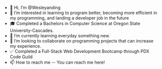 - 👋 Hi, I’m @Wesleyanding
- 👀 I’m interested in learning to program better, becoming more efficient in my programming, and landing a developer job in the future
- 🎓 Completed a Bachelors in Computer Science at Oregon State University-Cascades. 
- 🌱 I’m currently learning everyday something new.
- 💞️ I’m looking to collaborate on programming projects that can increase my experience.
- ✅ Completed a Full-Stack Web Development Bootcamp through PDX Code Guild
- 📫 How to reach me -- You can reach me here!

<!---
Wesleyanding/Wesleyanding is a ✨ special ✨ repository because its `README.md` (this file) appears on your GitHub profile.
You can click the Preview link to take a look at your changes.
--->

